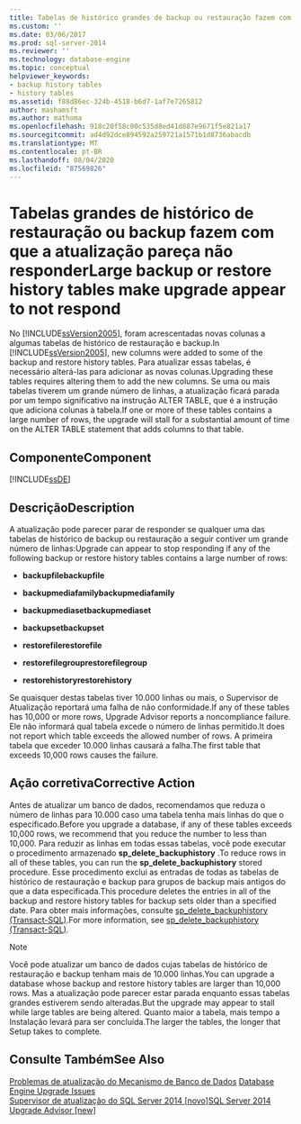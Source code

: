 ```yaml
---
title: Tabelas de histórico grandes de backup ou restauração fazem com que a atualização pareça não responder | Microsoft Docs
ms.custom: ''
ms.date: 03/06/2017
ms.prod: sql-server-2014
ms.reviewer: ''
ms.technology: database-engine
ms.topic: conceptual
helpviewer_keywords:
- backup history tables
- history tables
ms.assetid: f88d86ec-324b-4518-b6d7-1af7e7265812
author: mashamsft
ms.author: mathoma
ms.openlocfilehash: 918c20f58c00c535d8ed41d887e9671f5e821a17
ms.sourcegitcommit: ad4d92dce894592a259721a1571b1d8736abacdb
ms.translationtype: MT
ms.contentlocale: pt-BR
ms.lasthandoff: 08/04/2020
ms.locfileid: "87569826"
---
```

# <a name="large-backup-or-restore-history-tables-make-upgrade-appear-to-not-respond"></a><span data-ttu-id="ce269-102">Tabelas grandes de histórico de restauração ou backup fazem com que a atualização pareça não responder</span><span class="sxs-lookup"><span data-stu-id="ce269-102">Large backup or restore history tables make upgrade appear to not respond</span></span>
  <span data-ttu-id="ce269-103">No [!INCLUDE[ssVersion2005](../../includes/ssversion2005-md.md)], foram acrescentadas novas colunas a algumas tabelas de histórico de restauração e backup.</span><span class="sxs-lookup"><span data-stu-id="ce269-103">In [!INCLUDE[ssVersion2005](../../includes/ssversion2005-md.md)], new columns were added to some of the backup and restore history tables.</span></span> <span data-ttu-id="ce269-104">Para atualizar essas tabelas, é necessário alterá-las para adicionar as novas colunas.</span><span class="sxs-lookup"><span data-stu-id="ce269-104">Upgrading these tables requires altering them to add the new columns.</span></span> <span data-ttu-id="ce269-105">Se uma ou mais tabelas tiverem um grande número de linhas, a atualização ficará parada por um tempo significativo na instrução ALTER TABLE, que é a instrução que adiciona colunas à tabela.</span><span class="sxs-lookup"><span data-stu-id="ce269-105">If one or more of these tables contains a large number of rows, the upgrade will stall for a substantial amount of time on the ALTER TABLE statement that adds columns to that table.</span></span>  
  
## <a name="component"></a><span data-ttu-id="ce269-106">Componente</span><span class="sxs-lookup"><span data-stu-id="ce269-106">Component</span></span>  
 [!INCLUDE[ssDE](../../includes/ssde-md.md)]  
  
## <a name="description"></a><span data-ttu-id="ce269-107">Descrição</span><span class="sxs-lookup"><span data-stu-id="ce269-107">Description</span></span>  
 <span data-ttu-id="ce269-108">A atualização pode parecer parar de responder se qualquer uma das tabelas de histórico de backup ou restauração a seguir contiver um grande número de linhas:</span><span class="sxs-lookup"><span data-stu-id="ce269-108">Upgrade can appear to stop responding if any of the following backup or restore history tables contains a large number of rows:</span></span>  
  
-   <span data-ttu-id="ce269-109">**backupfile**</span><span class="sxs-lookup"><span data-stu-id="ce269-109">**backupfile**</span></span>  
  
-   <span data-ttu-id="ce269-110">**backupmediafamily**</span><span class="sxs-lookup"><span data-stu-id="ce269-110">**backupmediafamily**</span></span>  
  
-   <span data-ttu-id="ce269-111">**backupmediaset**</span><span class="sxs-lookup"><span data-stu-id="ce269-111">**backupmediaset**</span></span>  
  
-   <span data-ttu-id="ce269-112">**backupset**</span><span class="sxs-lookup"><span data-stu-id="ce269-112">**backupset**</span></span>  
  
-   <span data-ttu-id="ce269-113">**restorefile**</span><span class="sxs-lookup"><span data-stu-id="ce269-113">**restorefile**</span></span>  
  
-   <span data-ttu-id="ce269-114">**restorefilegroup**</span><span class="sxs-lookup"><span data-stu-id="ce269-114">**restorefilegroup**</span></span>  
  
-   <span data-ttu-id="ce269-115">**restorehistory**</span><span class="sxs-lookup"><span data-stu-id="ce269-115">**restorehistory**</span></span>  
  
 <span data-ttu-id="ce269-116">Se quaisquer destas tabelas tiver 10.000 linhas ou mais, o Supervisor de Atualização reportará uma falha de não conformidade.</span><span class="sxs-lookup"><span data-stu-id="ce269-116">If any of these tables has 10,000 or more rows, Upgrade Advisor reports a noncompliance failure.</span></span> <span data-ttu-id="ce269-117">Ele não informará qual tabela excede o número de linhas permitido.</span><span class="sxs-lookup"><span data-stu-id="ce269-117">It does not report which table exceeds the allowed number of rows.</span></span> <span data-ttu-id="ce269-118">A primeira tabela que exceder 10.000 linhas causará a falha.</span><span class="sxs-lookup"><span data-stu-id="ce269-118">The first table that exceeds 10,000 rows causes the failure.</span></span>  
  
## <a name="corrective-action"></a><span data-ttu-id="ce269-119">Ação corretiva</span><span class="sxs-lookup"><span data-stu-id="ce269-119">Corrective Action</span></span>  
 <span data-ttu-id="ce269-120">Antes de atualizar um banco de dados, recomendamos que reduza o número de linhas para 10.000 caso uma tabela tenha mais linhas do que o especificado.</span><span class="sxs-lookup"><span data-stu-id="ce269-120">Before you upgrade a database, if any of these tables exceeds 10,000 rows, we recommend that you reduce the number to less than 10,000.</span></span> <span data-ttu-id="ce269-121">Para reduzir as linhas em todas essas tabelas, você pode executar o procedimento armazenado **sp_delete_backuphistory** .</span><span class="sxs-lookup"><span data-stu-id="ce269-121">To reduce rows in all of these tables, you can run the **sp_delete_backuphistory** stored procedure.</span></span> <span data-ttu-id="ce269-122">Esse procedimento exclui as entradas de todas as tabelas de histórico de restauração e backup para grupos de backup mais antigos do que a data especificada.</span><span class="sxs-lookup"><span data-stu-id="ce269-122">This procedure deletes the entries in all of the backup and restore history tables for backup sets older than a specified date.</span></span> <span data-ttu-id="ce269-123">Para obter mais informações, consulte [sp_delete_backuphistory &#40;Transact-SQL&#41;](/sql/relational-databases/system-stored-procedures/sp-delete-backuphistory-transact-sql).</span><span class="sxs-lookup"><span data-stu-id="ce269-123">For more information, see [sp_delete_backuphistory &#40;Transact-SQL&#41;](/sql/relational-databases/system-stored-procedures/sp-delete-backuphistory-transact-sql).</span></span>  
  
> [!NOTE]  
>  <span data-ttu-id="ce269-124">Você pode atualizar um banco de dados cujas tabelas de histórico de restauração e backup tenham mais de 10.000 linhas.</span><span class="sxs-lookup"><span data-stu-id="ce269-124">You can upgrade a database whose backup and restore history tables are larger than 10,000 rows.</span></span> <span data-ttu-id="ce269-125">Mas a atualização pode parecer estar parada enquanto essas tabelas grandes estiverem sendo alteradas.</span><span class="sxs-lookup"><span data-stu-id="ce269-125">But the upgrade may appear to stall while large tables are being altered.</span></span> <span data-ttu-id="ce269-126">Quanto maior a tabela, mais tempo a Instalação levará para ser concluída.</span><span class="sxs-lookup"><span data-stu-id="ce269-126">The larger the tables, the longer that Setup takes to complete.</span></span>  
  
## <a name="see-also"></a><span data-ttu-id="ce269-127">Consulte Também</span><span class="sxs-lookup"><span data-stu-id="ce269-127">See Also</span></span>  
 <span data-ttu-id="ce269-128">[Problemas de atualização do Mecanismo de Banco de Dados](../../../2014/sql-server/install/database-engine-upgrade-issues.md) </span><span class="sxs-lookup"><span data-stu-id="ce269-128">[Database Engine Upgrade Issues](../../../2014/sql-server/install/database-engine-upgrade-issues.md) </span></span>  
 [<span data-ttu-id="ce269-129">Supervisor de atualização do SQL Server 2014 &#91;novo&#93;</span><span class="sxs-lookup"><span data-stu-id="ce269-129">SQL Server 2014 Upgrade Advisor &#91;new&#93;</span></span>](sql-server-2014-upgrade-advisor.md)  
  
  
